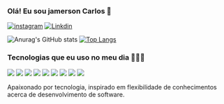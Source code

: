 ### Olá! Eu sou jamerson Carlos 🤙

[![instagram](https://img.shields.io/badge/Instagram-E4405F?style=for-the-badge&logo=instagram&logoColor=white)](https://www.instagram.com/jamerson.carlos7/)
[![Linkdin](https://img.shields.io/badge/LinkedIn-0077B5?style=for-the-badge&logo=linkedin&logoColor=white)](https://www.linkedin.com/in/jamerson-carlos-2068aa161/)

![Anurag's GitHub stats](https://github-readme-stats.vercel.app/api?username=JamersonCarlos&show_icons=true&theme=tokyonight)
[![Top Langs](https://github-readme-stats.vercel.app/api/top-langs/?username=JamersonCarlos&layout=compact)](https://github.com/anuraghazra/github-readme-stats)

### Tecnologias que eu uso no meu dia 👨🏽‍💻
<div style="display: inline_block">
    <img src="https://img.shields.io/badge/HTML-239120?style=for-the-badge&logo=html5&logoColor=white"> 
    <img src="https://img.shields.io/badge/CSS-239120?&style=for-the-badge&logo=css3&logoColor=white">
    <img src="https://img.shields.io/badge/Python-14354C?style=for-the-badge&logo=python&logoColor=white">
    <img src="https://img.shields.io/badge/Dart-0175C2?style=for-the-badge&logo=dart&logoColor=white">
    <img src="https://img.shields.io/badge/AngularJS-E23237?style=for-the-badge&logo=angularjs&logoColor=white">
    <img src="https://img.shields.io/badge/Flutter-02569B?style=for-the-badge&logo=flutter&logoColor=white">
    <img src="https://img.shields.io/badge/SQLite-07405E?style=for-the-badge&logo=sqlite&logoColor=white">
    <img src="https://img.shields.io/badge/MySQL-005C84?style=for-the-badge&logo=mysql&logoColor=white">
    <img src="https://img.shields.io/badge/Spring-6DB33F?style=for-the-badge&logo=spring&logoColor=white">
</div>

Apaixonado por tecnologia, inspirado em flexibilidade de conhecimentos acerca de desenvolvimento de software.
